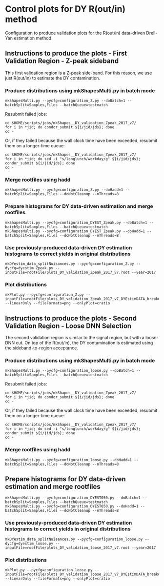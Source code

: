 # Control plots for DY R(out/in) method

Configuration to produce validation plots for the R(out/in) data-driven Drell-Yan estimation method

## Instructions to produce the plots - First Validation Region - Z-peak sideband

This first validation region is a Z-peak side-band. For this reason, we use just R(out/in) to estimate the DY contamination.

### Produce distributions using mkShapesMulti.py in batch mode

    mkShapesMulti.py --pycfg=configuration_Z.py --doBatch=1 --batchSplit=Samples,Files --batchQueue=testmatch

Resubmit failed jobs:

    cd $HOME/scripts/jobs/mkShapes__DY_validation_Zpeak_2017_v7/
    for i in *jid; do condor_submit ${i/jid/jds}; done
    cd -

Or, if they failed because the wall clock time have been exceeded, resubmit them on a longer-time queue:

    cd $HOME/scripts/jobs/mkShapes__DY_validation_Zpeak_2017_v7/
    for i in *jid; do sed -i "s/longlunch/workday/g" ${i/jid/jds}; condor_submit ${i/jid/jds}; done
    cd -

### Merge rootfiles using hadd

    mkShapesMulti.py --pycfg=configuration_Z.py --doHadd=1 --batchSplit=Samples,Files --doNotCleanup --nThreads=8

### Prepare histograms for DY data-driven estimation and merge rootfiles

    mkShapesMulti.py --pycfg=configuration_DYEST_Zpeak.py --doBatch=1 --batchSplit=Samples,Files --batchQueue=testmatch 
    mkShapesMulti.py --pycfg=configuration_DYEST_Zpeak.py --doHadd=1 --batchSplit=Samples,Files --doNotCleanup --nThreads=8

### Use previously-produced data-driven DY estimation histograms to correct yields in original distributions

    mkDYestim_data_splitNuisances.py --pycfg=configuration_Z.py --dycfg=dyestim_Zpeak.py --inputFile=rootFile/plots_DY_validation_Zpeak_2017_v7.root --year=2017

### Plot distributions

    mkPlot.py --pycfg=configuration_Z.py --inputFile=rootFile/plots_DY_validation_Zpeak_2017_v7_DYEstimDATA_breakdown.root --linearOnly --fileFormats=png --onlyPlot=cratio



## Instructions to produce the plots - Second Validation Region - Loose DNN Selection 

The second validation region is similar to the signal region, but with a looser DNN cut. On top of the R(out/in), the DY contamination is estimated using the sideband-to-region acceptance.

### Produce distributions using mkShapesMulti.py in batch mode

    mkShapesMulti.py --pycfg=configuration_loose.py --doBatch=1 --batchSplit=Samples,Files --batchQueue=testmatch

Resubmit failed jobs:

    cd $HOME/scripts/jobs/mkShapes__DY_validation_Zpeak_2017_v7/
    for i in *jid; do condor_submit ${i/jid/jds}; done
    cd -

Or, if they failed because the wall clock time have been exceeded, resubmit them on a longer-time queue:

    cd $HOME/scripts/jobs/mkShapes__DY_validation_Zpeak_2017_v7/
    for i in *jid; do sed -i "s/longlunch/workday/g" ${i/jid/jds}; condor_submit ${i/jid/jds}; done
    cd -

### Merge rootfiles using hadd

    mkShapesMulti.py --pycfg=configuration_loose.py --doHadd=1 --batchSplit=Samples,Files --doNotCleanup --nThreads=8

## Prepare histograms for DY data-driven estimation and merge rootfiles

    mkShapesMulti.py --pycfg=configuration_DYEST050.py --doBatch=1 --batchSplit=Samples,Files --batchQueue=testmatch 
    mkShapesMulti.py --pycfg=configuration_DYEST050.py --doHadd=1 --batchSplit=Samples,Files --doNotCleanup --nThreads=8

### Use previously-produced data-driven DY estimation histograms to correct yields in original distributions

    mkDYestim_data_splitNuisances.py --pycfg=configuration_loose.py --dycfg=dyestim_loose.py --inputFile=rootFile/plots_DY_validation_loose_2017_v7.root --year=2017

### Plot distributions

    mkPlot.py --pycfg=configuration_loose.py --inputFile=rootFile/plots_DY_validation_loose_2017_v7_DYEstimDATA_breakdown.root --linearOnly --fileFormats=png --onlyPlot=cratio
